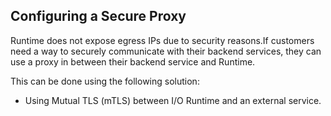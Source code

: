 ## Configuring a Secure Proxy 

Runtime does not expose egress IPs due to security reasons.If customers need a way to securely communicate with their backend services, they can use a proxy in between their backend service and Runtime. 

This can be done using the following solution: 

* Using Mutual TLS (mTLS) between I/O Runtime and an external service. 
